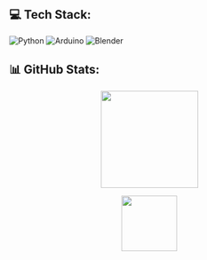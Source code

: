 ## 💻 Tech Stack:

![Python](https://img.shields.io/badge/python-3670A0?style=flat-square&logo=python&logoColor=ffdd54) 
![Arduino](https://img.shields.io/badge/-Arduino-00979D?style=flat-square&logo=Arduino&logoColor=white) 
![Blender](https://img.shields.io/badge/blender-%23F5792A.svg?style=flat-square&logo=blender&logoColor=white) 

## 📊 GitHub Stats:

<p align="center">
  <img height="175em"
    src="https://github-readme-stats.vercel.app/api?username=01001011-01000100&hide_border=true&count_private=true&show_icons=true&theme=tokyonight">
    <p/>
      
<p align="center">
  <img height="100em"
    src="https://github-readme-stats.vercel.app/api/top-langs/?username=kotdanissimo&hide_border=true&include_all_commits=false&count_private=false&layout=compact&theme=tokyonight">
    <p/>

